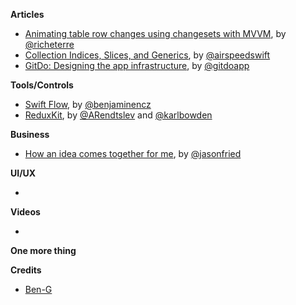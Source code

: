 **Articles**

* [Animating table row changes using changesets with MVVM](http://www.martinrichter.net/blog/2015/12/30/animating-table-row-changes-using-changesets-with-mvvm/), by [@richeterre](https://twitter.com/richeterre)
* [Collection Indices, Slices, and Generics](http://airspeedvelocity.net/2015/12/28/collection-indices-slices-and-generics/), by [@airspeedswift](https://twitter.com/airspeedswift)
* [GitDo: Designing the app infrastructure](https://medium.com/@gitdoapp/gitdo-designing-the-app-infrastructure-3b7710c0fd81#.v09ptshlw), by [@gitdoapp](https://twitter.com/gitdoapp)

**Tools/Controls**

* [Swift Flow](https://github.com/swift-flow/swift-flow), by [@benjaminencz](https://twitter.com/benjaminencz)
* [ReduxKit](https://github.com/reduxkit/reduxkit), by [@ARendtslev](https://twitter.com/ARendtslev) and [@karlbowden](https://twitter.com/karlbowden)

**Business**

* [How an idea comes together for me](https://m.signalvnoise.com/how-an-idea-comes-together-for-me-77aafef038e0#.7tw3ms9t8), by [@jasonfried](https://twitter.com/jasonfried)


**UI/UX**

* 


**Videos**

* 

**One more thing**


**Credits**

* [Ben-G](https://github.com/ben-g)
